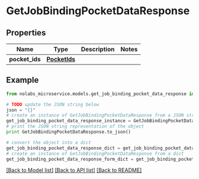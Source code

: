 # GetJobBindingPocketDataResponse


## Properties

Name | Type | Description | Notes
------------ | ------------- | ------------- | -------------
**pocket_ids** | [**PocketIds**](PocketIds.md) |  | 

## Example

```python
from nolabs_microservice.models.get_job_binding_pocket_data_response import GetJobBindingPocketDataResponse

# TODO update the JSON string below
json = "{}"
# create an instance of GetJobBindingPocketDataResponse from a JSON string
get_job_binding_pocket_data_response_instance = GetJobBindingPocketDataResponse.from_json(json)
# print the JSON string representation of the object
print GetJobBindingPocketDataResponse.to_json()

# convert the object into a dict
get_job_binding_pocket_data_response_dict = get_job_binding_pocket_data_response_instance.to_dict()
# create an instance of GetJobBindingPocketDataResponse from a dict
get_job_binding_pocket_data_response_form_dict = get_job_binding_pocket_data_response.from_dict(get_job_binding_pocket_data_response_dict)
```
[[Back to Model list]](../README.md#documentation-for-models) [[Back to API list]](../README.md#documentation-for-api-endpoints) [[Back to README]](../README.md)


